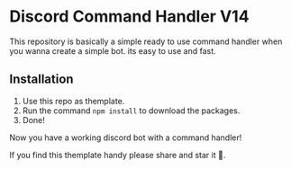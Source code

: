 # Discord Command Handler V14

This repository is basically a simple ready to use command handler when you wanna create a simple bot. its easy to use and fast.

## Installation

1. Use this repo as themplate.
2. Run the command `npm install` to download the packages.
3. Done!

Now you have a working discord bot with a command handler!

If you find this themplate handy please share and star it 💪.
